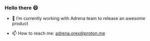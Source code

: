 ### Hello there 😄

- 🔭 I’m currently working with Adrena team to release an awesome product

- 📫 How to reach me: adrena.orex@proton.me

<!--
**adrena-orex/adrena-orex** is a ✨ _special_ ✨ repository because its `README.md` (this file) appears on your GitHub profile.

Here are some ideas to get you started:

- 🔭 I’m currently working on ...
- 🌱 I’m currently learning ...
- 👯 I’m looking to collaborate on ...
- 🤔 I’m looking for help with ...
- 💬 Ask me about ...
- 📫 How to reach me: ...
- 😄 Pronouns: ...
- ⚡ Fun fact: ...
-->
